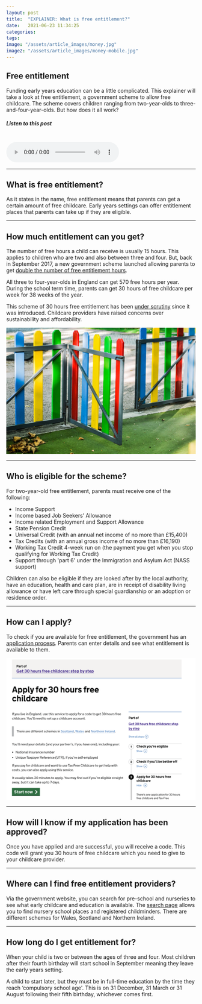 ```yaml
---
layout: post
title:  "EXPLAINER: What is free entitlement?"
date:   2021-06-23 11:34:25
categories: 
tags:
image: "/assets/article_images/money.jpg"
image2: "/assets/article_images/money-mobile.jpg"
---
```

<html>
<h2> Free entitlement </h2>
<p>Funding early years education can be a little complicated. This explainer will take a look at free entitlement, a government scheme to allow free childcare. The scheme covers children ranging from two-year-olds to three-and-four-year-olds. But how does it all work?
<br>
<h5>Listen to this post</h5>
<br>
<audio controls> <src="./assets/audio/free-entitlement.mp3"> </audio>
<hr>
<h2> What is free entitlement? </h2>
<p>As it states in the name, free entitlement means that parents can get a certain amount of free childcare. Early years settings can offer entitlement places that parents can take up if they are eligible.</p>
<hr>
<h2> How much entitlement can you get? </h2>
<p> The number of free hours a child can receive is usually 15 hours. This applies to children who are two and also between three and four. But, back in September 2017, a new government scheme launched allowing parents to get <a href="https://www.gov.uk/government/news/thousands-of-parents-benefit-from-30-hours-free-childcare-early"> double the number of free entitlement hours</a>.</p>
<p>All three to four-year-olds in England can get 570 free hours per year. During the school term time, parents can get 30 hours of free childcare per week for 38 weeks of the year. </p>

<p> This scheme of 30 hours free entitlement has been <a href="https://www.theguardian.com/money/2017/feb/08/introduction-of-30-hours-free-childcare-could-mean-shortage-of-places">under scrutiny</a> since it was introduced. Childcare providers have raised concerns over sustainability and affordability.</p>


<img src="/assets/article_images/fence.jpg" alt="The 30 hours of entitlement requires additional funding to cover the cost and also settings need to ensure they have a sufficient number of available employees to staff it. Picture source: Pixabay.">
  

<hr>
<h2>Who is eligible for the scheme? </h2>
<p> For two-year-old free entitlement, parents must receive one of the following:</p>
<ul>
<li>Income Support</li>
<li>Income based Job Seekers’ Allowance</li>
<li>Income related Employment and Support Allowance</li>
<li>State Pension Credit</li>
<li>Universal Credit (with an annual net income of no more than £15,400)</li>
<li>Tax Credits (with an annual gross income of no more than £16,190)</li>
<li>Working Tax Credit 4-week run on (the payment you get when you stop qualifying for Working Tax Credit)</li>
<li>Support through 'part 6' under the Immigration and Asylum Act (NASS support)</li>
</ul>

<p> Children can also be eligible if they are looked after by the local authority, have an education, health and care plan, are in receipt of disability living allowance or have left care through special guardianship or an adoption or residence order. </p>
<hr>
<h2> How can I apply? </h2>
<p>To check if you are available for free entitlement, the government has an <a href="https://www.gov.uk/apply-30-hours-free-childcare">application process</a>. Parents can enter details and see what entitlement is available to them.</p>


<img src="/assets/article_images/childcare-application.png" alt="This website is where parents can apply for entitlement. Screengrab took from the official government website. Access the website via: https://www.gov.uk/apply-30-hours-free-childcare">
<hr>

<h2> How will I know if my application has been approved? </h2>
<p> Once you have applied and are successful, you will receive a code. This code will grant you 30 hours of free childcare which you need to give to your childcare provider.</p>
<hr>
<h2>Where can I find free entitlement providers?</h2>
<p>Via the government website, you can search for pre-school and nurseries to see what early childcare and education is available. The <a href="https://www.gov.uk/find-free-early-education?step-by-step-nav=f237ec8e-e82c-4ffa-8fba-2a88a739783b">search page</a> allows you to find nursery school places and registered childminders. There are different schemes for Wales, Scotland and Northern Ireland. </p>
<hr>

<h2> How long do I get entitlement for?</h2>
<p> When your child is two or between the ages of three and four. Most children after their fourth birthday will start school in September meaning they leave the early years setting.</p>

<p>A child to start later, but they must be in full-time education by the time they reach ‘compulsory school age'. This is on 31 December, 31 March or 31 August following their fifth birthday, whichever comes first.</p>


